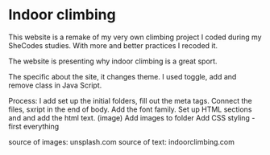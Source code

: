 # Indoor climbing

This website is a remake of my very own climbing project I coded during my SheCodes studies.
With more and better practices I recoded it.

The website is presenting why indoor climbing is a great sport.

The specific about the site, it changes theme. I used toggle, add and remove class in Java Script.

Process:
I add set up the initial folders, fill out the meta tags.
Connect the files, sxript in the end of body.
Add the font family.
Set up HTML sections and and add the html text. (image)
Add images to folder
Add CSS styling - first everything

source of images: unsplash.com
source of text: indoorclimbing.com
